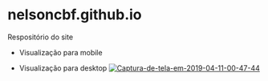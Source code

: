 # nelsoncbf.github.io
Respositório do site

- Visualização para mobile


- Visualização para desktop
<a href="https://ibb.co/Kj96gnC"><img src="https://i.ibb.co/TBHcGyz/Captura-de-tela-em-2019-04-11-00-47-44.png" alt="Captura-de-tela-em-2019-04-11-00-47-44" border="0"></a>

